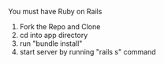 You must have Ruby on Rails

1. Fork the Repo and Clone
2. cd into app directory
3. run "bundle install"
4. start server by running "rails s" command
